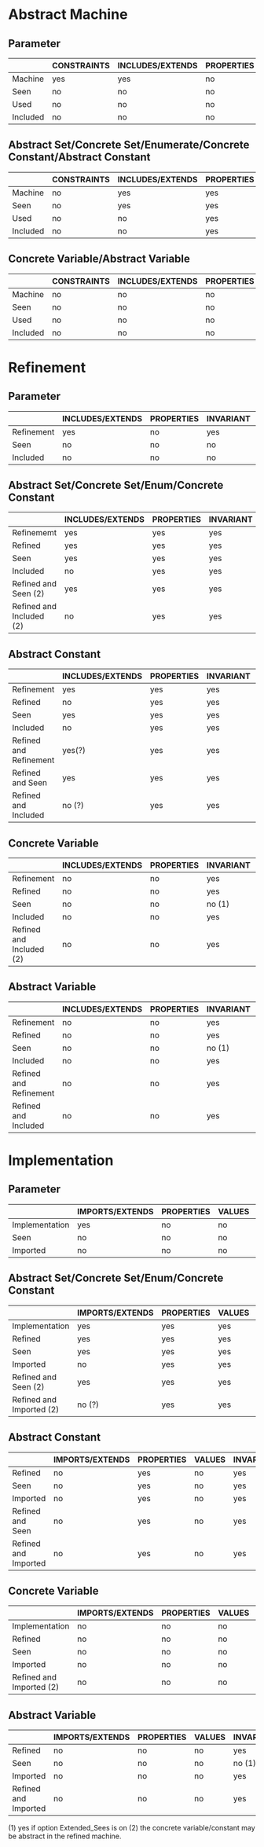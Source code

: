 # Abstract Machine

## Parameter

|| CONSTRAINTS | INCLUDES/EXTENDS | PROPERTIES | INVARIANT | OPERATIONS
---------|-----|-----|-----|-----|---
Machine  | yes | yes | no  | yes | yes
Seen     | no  | no  | no  | no  | no 
Used     | no  | no  | no  | yes | yes
Included | no  | no  | no  | no  | no 

## Abstract Set/Concrete Set/Enumerate/Concrete Constant/Abstract Constant

|| CONSTRAINTS | INCLUDES/EXTENDS | PROPERTIES | INVARIANT | OPERATIONS
---------|-----|-----|-----|-----|---
Machine  | no  | yes | yes | yes | yes
Seen     | no  | yes | yes | yes | yes
Used     | no  | no  | yes | yes | yes
Included | no  | no  | yes | yes | yes

## Concrete Variable/Abstract Variable

|| CONSTRAINTS | INCLUDES/EXTENDS | PROPERTIES | INVARIANT | OPERATIONS
---------|-----|-----|-----|-----|---
Machine  | no  | no  | no  | yes   | yes (rw)
Seen     | no  | no  | no  | no (1)| yes (ro)
Used     | no  | no  | no  | yes   | yes (ro)
Included | no  | no  | no  | yes   | yes (ro)

# Refinement

## Parameter

|| INCLUDES/EXTENDS | PROPERTIES | INVARIANT | ASSERT | OPERATIONS 
---------------------|-----|-----|-----------|--------|-----------
Refinement | yes | no  | yes | yes | yes
Seen       | no  | no  | no  | no  | no 
Included   | no  | no  | no  | no  | no 

## Abstract Set/Concrete Set/Enum/Concrete Constant

|| INCLUDES/EXTENDS | PROPERTIES | INVARIANT | ASSERT | OPERATIONS 
---------------------|-----|-----|-----------|--------|-----------
Refinememt           | yes | yes | yes | yes | yes
Refined              | yes | yes | yes | yes | yes
Seen                 | yes | yes | yes | yes | yes
Included             | no  | yes | yes | yes | yes
Refined and Seen (2) | yes | yes | yes | yes | yes
Refined and Included (2) | no  | yes | yes | yes | yes

## Abstract Constant

|| INCLUDES/EXTENDS | PROPERTIES | INVARIANT | ASSERT | OPERATIONS 
---------------------|-----|-----|-----------|--------|-----------
Refinement | yes | yes | yes | yes | yes
Refined    | no  | yes | yes | yes | no 
Seen       | yes | yes | yes | yes | yes
Included   | no  | yes | yes | yes | yes
Refined and Refinement | yes(?) | yes | yes | yes | yes
Refined and Seen       | yes    | yes | yes | yes | yes
Refined and Included   | no (?) | yes | yes | yes | yes

## Concrete Variable

|| INCLUDES/EXTENDS | PROPERTIES | INVARIANT | ASSERT | OPERATIONS 
---------------------|-----|-----|-----------|--------|-----------
Refinement           | no  | no  | yes    | yes | yes (rw)
Refined              | no  | no  | yes    | yes | yes (rw)
Seen                 | no  | no  | no (1) | yes | yes (ro)
Included             | no  | no  | yes    | yes | yes (ro)
Refined and Included (2) | no  | no  | yes    | yes | yes (ro)

## Abstract Variable

|| INCLUDES/EXTENDS | PROPERTIES | INVARIANT | ASSERT | OPERATIONS 
---------------------|-----|-----|-----------|--------|-----------
Refinement | no  | no  | yes    | yes | yes (rw)
Refined    | no  | no  | yes    | yes | no 
Seen       | no  | no  | no (1) | yes | yes (ro)
Included   | no  | no  | yes    | yes | yes (ro)
Refined and Refinement | no  | no  | yes | yes | yes (rw)
Refined and Included   | no  | no  | yes | yes | yes (ro)
 
# Implementation

## Parameter

|| IMPORTS/EXTENDS | PROPERTIES | VALUES | INVARIANT | ASSERT/WHILE | LOCAL\_OPERATIONS | OPERATIONS 
-------------------|------------|--------|-----------|--------------|-------------------|-----------|---
Implementation | yes | no  | no  | yes | yes | yes | yes
Seen           | no  | no  | no  | no  | no  | no  | no 
Imported       | no  | no  | no  | no  | no  | no  | no 

## Abstract Set/Concrete Set/Enum/Concrete Constant

|| IMPORTS/EXTENDS | PROPERTIES | VALUES | INVARIANT | ASSERT/WHILE | LOCAL\_OPERATIONS | OPERATIONS 
-------------------|------------|--------|-----------|--------------|-------------------|-----------|---
Implementation | yes | yes | yes | yes | yes | yes | yes
Refined        | yes | yes | yes | yes | yes | yes | yes
Seen           | yes | yes | yes | yes | yes | yes | yes
Imported       | no  | yes | yes | yes | yes | yes | yes
Refined and Seen (2) | yes | yes | yes | yes | yes | yes | yes
Refined and Imported (2) | no (?) | yes | yes | yes | yes | yes | yes

## Abstract Constant

|| IMPORTS/EXTENDS | PROPERTIES | VALUES | INVARIANT | ASSERT/WHILE | LOCAL\_OPERATIONS | OPERATIONS 
-------------------|------------|--------|-----------|--------------|-------------------|-----------|---
Refined              | no  | yes | no  | yes | yes | no     | no 
Seen                 | no  | yes | no  | yes | yes | yes    | no 
Imported             | no  | yes | no  | yes | yes | yes    | no 
Refined and Seen     | no  | yes | no  | yes | yes | yes(?) | no 
Refined and Imported | no  | yes | no  | yes | yes | yes(?) | no 

## Concrete Variable

|| IMPORTS/EXTENDS | PROPERTIES | VALUES | INVARIANT | ASSERT/WHILE | LOCAL\_OPERATIONS | OPERATIONS 
-------------------|------------|--------|-----------|--------------|-------------------|-----------|---
Implementation       | no  | no  | no  | yes    | yes | yes (rw) | yes (rw)
Refined              | no  | no  | no  | yes    | yes | yes (rw) | yes (rw)
Seen                 | no  | no  | no  | no (1) | yes | yes (ro) | yes (ro)
Imported             | no  | no  | no  | yes    | yes | yes (rw) | yes (ro)
Refined and Imported (2) | no  | no  | no  | yes    | yes | yes (rw) | yes (ro)

## Abstract Variable

|| IMPORTS/EXTENDS | PROPERTIES | VALUES | INVARIANT | ASSERT/WHILE | LOCAL\_OPERATIONS | OPERATIONS 
-------------------|------------|--------|-----------|--------------|-------------------|-----------|---
Refined              | no  | no  | no  | yes   | yes | no     | no 
Seen                 | no  | no  | no  | no (1)| yes | yes (ro) | no 
Imported             | no  | no  | no  | yes   | yes | yes (rw) | no 
Refined and Imported | no  | no  | no  | yes   | yes | yes (rw) | no 

(1) yes if option Extended\_Sees is on
(2) the concrete variable/constant may be abstract in the refined machine.
